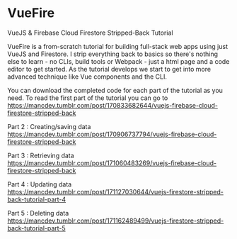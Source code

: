 # VueFire
VueJS &amp; Firebase Cloud Firestore Stripped-Back Tutorial

VueFire is a from-scratch tutorial for building full-stack web apps using just VueJS and Firestore. I strip everything back to basics so there's nothing else to learn - no CLIs, build tools or Webpack - just a html page and a code editor to get started. As the tutorial develops we start to get into more advanced technique like Vue components and the CLI.

You can download the completed code for each part of the tutorial as you need. To read the first part of the tutorial you can go to https://mancdev.tumblr.com/post/170833682644/vuejs-firebase-cloud-firestore-stripped-back

Part 2 : Creating/saving data  
https://mancdev.tumblr.com/post/170906737794/vuejs-firebase-cloud-firestore-stripped-back

Part 3 : Retrieving data  
https://mancdev.tumblr.com/post/171060483269/vuejs-firebase-cloud-firestore-stripped-back

Part 4 : Updating data  
https://mancdev.tumblr.com/post/171127030644/vuejs-firestore-stripped-back-tutorial-part-4

Part 5 : Deleting data  
https://mancdev.tumblr.com/post/171162489499/vuejs-firestore-stripped-back-tutorial-part-5
